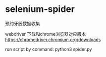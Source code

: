 # selenium-spider
预约牙医数据收集

webdriver 下载和chrome浏览器对应版本 
https://chromedriver.chromium.org/downloads

run script by command:  python3 spider.py
